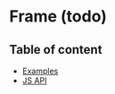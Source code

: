 # Frame (todo) <Badges :texts="badges" />

<script setup>
  import pkg from '@studiometa/ui/organisms/Frame/package.json';
  const badges = [`v${pkg.version}`, 'JS'];
</script>

## Table of content

- [Examples](./examples)
- [JS API](./js-api)

